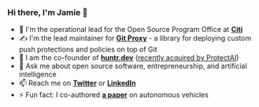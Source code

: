 ### Hi there, I'm Jamie 👋

- 🔭 I'm the operational lead for the Open Source Program Office at **[Citi](https://github.com/citi)**
- ✍️ I'm the lead maintainer for **[Git Proxy](https://github.com/finos/git-proxy)** - a library for deploying custom push protections and policies on top of Git
- 🎩 I am the co-founder of **[huntr.dev](https://huntr.dev)** ([recently acquired by ProtectAI](https://uk.finance.yahoo.com/news/protect-ai-acquires-huntr-launches-130300083.html))
- 💬 Ask me about open source software, entrepreneurship, and artificial intelligence
- 📫 Reach me on **[Twitter](https://twitter.com/JamieSlome)** or **[LinkedIn](https://www.linkedin.com/in/jamie-izak-slome/)**
- ⚡ Fun fact: I co-authored **[a paper](https://ieeexplore.ieee.org/document/8801987)** on autonomous vehicles
